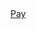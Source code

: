 <a href="upi://pay?pa=paytmqr281005050101b3ruinulx1o9@paytm&pn=Paytm%20Merchant&mc=5499&mode=02&orgid=000000&paytmqr=281005050101B3RUINULX1O9&sign=MEUCIQCuirjWU1M0ycOvRn14LgcmU2ldBrvXc7fbB5JvAVWrWgIgGqymzVlr2aE0fWOysPqNi0kmnwx1gU1618fCCv+K3Ko=">
Pay</a>
